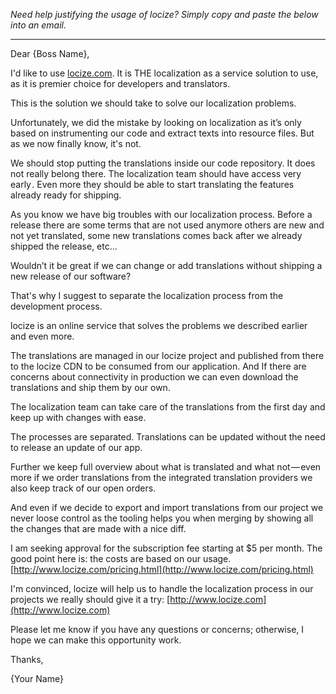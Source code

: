 _Need help justifying the usage of locize? Simply copy and paste the below into an email._

---

Dear {Boss Name},

I'd like to use [locize.com](http://www.locize.com).
It is THE localization as a service solution to use, as it is premier choice for developers and translators.

This is the solution we should take to solve our localization problems.

Unfortunately, we did the mistake by looking on localization as it’s only based on instrumenting our code and extract texts into resource files. But as we now finally know, it's not.

We should stop putting the translations inside our code repository. It does not really belong there. The localization team should have access very early . Even more they should be able to start translating the features already ready for shipping.

As you know we have big troubles with our localization process. Before a release there are some terms that are not used anymore others are new and not yet translated, some new translations comes back after we already shipped the release, etc...

Wouldn’t it be great if we can change or add translations without shipping a new release of our software?

That's why I suggest to separate the localization process from the development process.

locize is an online service that solves the problems we described earlier and even more.

The translations are managed in our locize project and published from there to the locize CDN to be consumed from our application.
And If there are concerns about connectivity in production we can even download the translations and ship them by our own.

The localization team can take care of the translations from the first day and keep up with changes with ease.

The processes are separated. Translations can be updated without the need to release an update of our app.

Further we keep full overview about what is translated and what not — even more if we order translations from the integrated translation providers we also keep track of our open orders.

And even if we decide to export and import translations from our project we never loose control as the tooling helps you when merging by showing all the changes that are made with a nice diff.

I am seeking approval for the subscription fee starting at $5 per month.
The good point here is: the costs are based on our usage.  [http://www.locize.com/pricing.html](http://www.locize.com/pricing.html)



I'm convinced, locize will help us to handle the localization process in our projects we really should give it a try: [http://www.locize.com](http://www.locize.com)


Please let me know if you have any questions or concerns; otherwise, I hope we can make this opportunity work.

Thanks,

{Your Name}